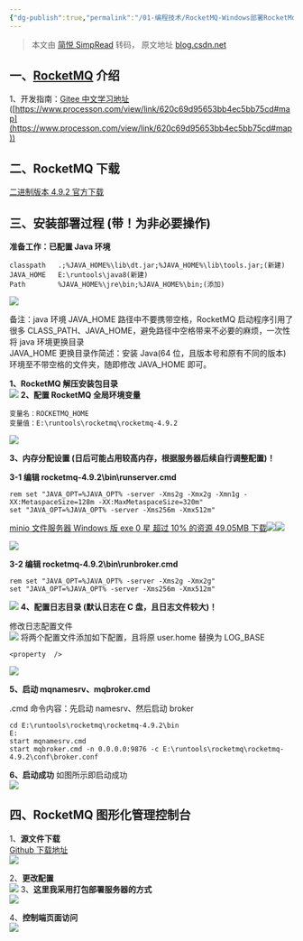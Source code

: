 ```yaml
---
{"dg-publish":true,"permalink":"/01-编程技术/RocketMQ-Windows部署RocketMq/","dgPassFrontmatter":true}
---
```


> 本文由 [简悦 SimpRead](http://ksria.com/simpread/) 转码， 原文地址 [blog.csdn.net](https://blog.csdn.net/qq_45872465/article/details/122961677?spm=1001.2014.3001.5502)



## 一、[RocketMQ](https://so.csdn.net/so/search?q=RocketMQ&spm=1001.2101.3001.7020) 介绍

1、开发指南：[Gitee 中文学习地址](https://gitee.com/apache/rocketmq/tree/master/docs/cn#/apache/rocketmq/blob/master/docs/cn/best_practice.md) ([https://www.processon.com/view/link/620c69d95653bb4ec5bb75cd#map](https://www.processon.com/view/link/620c69d95653bb4ec5bb75cd#map))


## 二、RocketMQ 下载

[二进制版本 4.9.2 官方下载](https://www.apache.org/dyn/closer.cgi?path=rocketmq/4.9.2/rocketmq-all-4.9.2-bin-release.zip)


## 三、安装部署过程 (带！为非必要操作)

**准备工作：已配置 Java 环境**

```
classpath	.;%JAVA_HOME%\lib\dt.jar;%JAVA_HOME%\lib\tools.jar;(新建)
JAVA_HOME	E:\runtools\java8(新建)
Path		%JAVA_HOME%\jre\bin;%JAVA_HOME%\bin;(添加)
```

![](https://img-blog.csdnimg.cn/f8e215d0421b4bf180eed95054c5365f.png?x-oss-process=image/watermark,type_d3F5LXplbmhlaQ,shadow_50,text_Q1NETiBA5a2m5LiN5Lya55qE5bCP5YWt5a2Q,size_11,color_FFFFFF,t_70,g_se,x_16#crop=0&crop=0&crop=1&crop=1&id=PBCrt&originHeight=531&originWidth=455&originalType=binary&ratio=1&rotation=0&showTitle=false&status=done&style=none&title=)

备注：java 环境 JAVA_HOME 路径中不要携带空格，RocketMQ 启动程序引用了很多 CLASS_PATH、JAVA_HOME，避免路径中空格带来不必要的麻烦，一次性将 java 环境更换目录<br />JAVA_HOME 更换目录作简述：安装 Java(64 位，且版本号和原有不同的版本) 环境至不带空格的文件夹，随即修改 JAVA_HOME 即可。

**1、RocketMQ 解压安装包目录**  
![](https://img-blog.csdnimg.cn/5a97042affa84fd09561864b9827d120.png?x-oss-process=image/watermark,type_d3F5LXplbmhlaQ,shadow_50,text_Q1NETiBA5a2m5LiN5Lya55qE5bCP5YWt5a2Q,size_14,color_FFFFFF,t_70,g_se,x_16#crop=0&crop=0&crop=1&crop=1&id=d9Byr&originHeight=294&originWidth=576&originalType=binary&ratio=1&rotation=0&showTitle=false&status=done&style=none&title=)
**2、配置 RocketMQ 全局环境变量**

```
变量名：ROCKETMQ_HOME
变量值：E:\runtools\rocketmq\rocketmq-4.9.2
```

![](https://img-blog.csdnimg.cn/5ca4908c571944abb1fb974ed88f9a99.png?x-oss-process=image/watermark,type_d3F5LXplbmhlaQ,shadow_50,text_Q1NETiBA5a2m5LiN5Lya55qE5bCP5YWt5a2Q,size_20,color_FFFFFF,t_70,g_se,x_16#crop=0&crop=0&crop=1&crop=1&id=U8kdY&originHeight=671&originWidth=1380&originalType=binary&ratio=1&rotation=0&showTitle=false&status=done&style=none&title=)

**3、内存分配设置 (日后可能占用较高内存，根据服务器后续自行调整配置)！**

**3-1 编辑 rocketmq-4.9.2\bin\runserver.cmd**

```
rem set "JAVA_OPT=%JAVA_OPT% -server -Xms2g -Xmx2g -Xmn1g -XX:MetaspaceSize=128m -XX:MaxMetaspaceSize=320m"
set "JAVA_OPT=%JAVA_OPT% -server -Xms256m -Xmx512m"
```

[minio 文件服务器 Windows 版 exe  0 星 超过 10% 的资源 49.05MB  下载](https://download.csdn.net/download/kaka_qwerty/12832725)![](https://csdnimg.cn/release/blogv2/dist/components/img/star.png#crop=0&crop=0&crop=1&crop=1&id=XDoLY&originHeight=26&originWidth=26&originalType=binary&ratio=1&rotation=0&showTitle=false&status=done&style=none&title=)![](https://csdnimg.cn/release/blogv2/dist/components/img/arrowDownWhite.png#crop=0&crop=0&crop=1&crop=1&id=fijTi&originHeight=32&originWidth=32&originalType=binary&ratio=1&rotation=0&showTitle=false&status=done&style=none&title=)

![](https://img-blog.csdnimg.cn/3684935a3c3943cb85106db2f92d0f87.png?x-oss-process=image/watermark,type_d3F5LXplbmhlaQ,shadow_50,text_Q1NETiBA5a2m5LiN5Lya55qE5bCP5YWt5a2Q,size_20,color_FFFFFF,t_70,g_se,x_16#crop=0&crop=0&crop=1&crop=1&id=Lj3Dk&originHeight=619&originWidth=1642&originalType=binary&ratio=1&rotation=0&showTitle=false&status=done&style=none&title=)

**3-2 编辑 rocketmq-4.9.2\bin\runbroker.cmd**  

```
rem set "JAVA_OPT=%JAVA_OPT% -server -Xms2g -Xmx2g"
set "JAVA_OPT=%JAVA_OPT% -server -Xms256m -Xmx512m"
```

![](https://img-blog.csdnimg.cn/5e2fd08aff9a45a7a9bb96c1dd13b0b2.png?x-oss-process=image/watermark,type_d3F5LXplbmhlaQ,shadow_50,text_Q1NETiBA5a2m5LiN5Lya55qE5bCP5YWt5a2Q,size_20,color_FFFFFF,t_70,g_se,x_16#crop=0&crop=0&crop=1&crop=1&id=ksbu4&originHeight=491&originWidth=1282&originalType=binary&ratio=1&rotation=0&showTitle=false&status=done&style=none&title=)
**4、配置日志目录 (默认日志在 C 盘，且日志文件较大)！**

修改日志配置文件  
![](https://img-blog.csdnimg.cn/264bb60589154ed898a00a6522ebd9c4.png?x-oss-process=image/watermark,type_d3F5LXplbmhlaQ,shadow_50,text_Q1NETiBA5a2m5LiN5Lya55qE5bCP5YWt5a2Q,size_18,color_FFFFFF,t_70,g_se,x_16#crop=0&crop=0&crop=1&crop=1&id=Ih0cD&originHeight=419&originWidth=742&originalType=binary&ratio=1&rotation=0&showTitle=false&status=done&style=none&title=)
将两个配置文件添加如下配置，且将原 user.home 替换为 LOG_BASE
```
<property  />
```

![](https://img-blog.csdnimg.cn/fc5afdf8442d4a0687f3d250374438fc.png?x-oss-process=image/watermark,type_d3F5LXplbmhlaQ,shadow_50,text_Q1NETiBA5a2m5LiN5Lya55qE5bCP5YWt5a2Q,size_20,color_FFFFFF,t_70,g_se,x_16#crop=0&crop=0&crop=1&crop=1&id=NjB3P&originHeight=613&originWidth=1219&originalType=binary&ratio=1&rotation=0&showTitle=false&status=done&style=none&title=)

**5、启动 mqnamesrv、mqbroker.cmd**  

.cmd 命令内容：先启动 namesrv、然后启动 broker  
```
cd E:\runtools\rocketmq\rocketmq-4.9.2\bin
E:
start mqnamesrv.cmd
start mqbroker.cmd -n 0.0.0.0:9876 -c E:\runtools\rocketmq\rocketmq-4.9.2\conf\broker.conf
```

**6、启动成功**
如图所示即启动成功  
![](https://img-blog.csdnimg.cn/91c9f0cae9d44dc587f9f4b8ab511f5f.png?x-oss-process=image/watermark,type_d3F5LXplbmhlaQ,shadow_50,text_Q1NETiBA5a2m5LiN5Lya55qE5bCP5YWt5a2Q,size_20,color_FFFFFF,t_70,g_se,x_16#crop=0&crop=0&crop=1&crop=1&id=k2kLg&originHeight=453&originWidth=1376&originalType=binary&ratio=1&rotation=0&showTitle=false&status=done&style=none&title=)


## 四、RocketMQ 图形化管理控制台

1、**源文件下载**  
[Github 下载地址](https://github.com/apache/rocketmq-externals)  
![](https://img-blog.csdnimg.cn/cf6a6bbf388e48e1a99665827a075cde.png?x-oss-process=image/watermark,type_d3F5LXplbmhlaQ,shadow_50,text_Q1NETiBA5a2m5LiN5Lya55qE5bCP5YWt5a2Q,size_14,color_FFFFFF,t_70,g_se,x_16#crop=0&crop=0&crop=1&crop=1&id=S8KJy&originHeight=650&originWidth=603&originalType=binary&ratio=1&rotation=0&showTitle=false&status=done&style=none&title=)

2、**更改配置**  
![](https://img-blog.csdnimg.cn/1c4e8ac2525c4d7eac9f4492b802589f.png?x-oss-process=image/watermark,type_d3F5LXplbmhlaQ,shadow_50,text_Q1NETiBA5a2m5LiN5Lya55qE5bCP5YWt5a2Q,size_20,color_FFFFFF,t_70,g_se,x_16#crop=0&crop=0&crop=1&crop=1&id=eC7TV&originHeight=692&originWidth=1013&originalType=binary&ratio=1&rotation=0&showTitle=false&status=done&style=none&title=)
3、**这里我采用打包部署服务器的方式**  
![](https://img-blog.csdnimg.cn/00f24a4099044859b038757265fe7249.png?x-oss-process=image/watermark,type_d3F5LXplbmhlaQ,shadow_50,text_Q1NETiBA5a2m5LiN5Lya55qE5bCP5YWt5a2Q,size_8,color_FFFFFF,t_70,g_se,x_16#crop=0&crop=0&crop=1&crop=1&id=wExoI&originHeight=361&originWidth=339&originalType=binary&ratio=1&rotation=0&showTitle=false&status=done&style=none&title=)

4、**控制端页面访问**  
![](https://img-blog.csdnimg.cn/2a543969b40d48468d706d35fa2f28ca.png?x-oss-process=image/watermark,type_d3F5LXplbmhlaQ,shadow_50,text_Q1NETiBA5a2m5LiN5Lya55qE5bCP5YWt5a2Q,size_20,color_FFFFFF,t_70,g_se,x_16#crop=0&crop=0&crop=1&crop=1&id=lbRyR&originHeight=665&originWidth=1692&originalType=binary&ratio=1&rotation=0&showTitle=false&status=done&style=none&title=)
